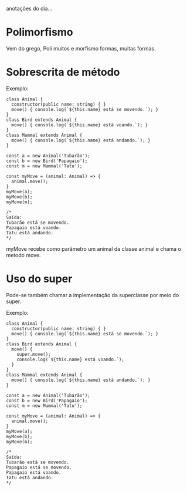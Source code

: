 anotações do dia...

# Polimorfismo

Vem do grego, Poli muitos e morfismo formas, muitas formas.

# Sobrescrita de método

Exemplo:
```
class Animal {
  constructor(public name: string) { }
  move() { console.log(`${this.name} está se movendo.`); }
}
class Bird extends Animal {
  move() { console.log(`${this.name} está voando.`); }
}
class Mammal extends Animal {
  move() { console.log(`${this.name} está andando.`); }
}

const a = new Animal('Tubarão');
const b = new Bird('Papagaio');
const m = new Mammal('Tatu');

const myMove = (animal: Animal) => {
  animal.move();
}
myMove(a);
myMove(b);
myMove(m);

/*
Saída:
Tubarão está se movendo.
Papagaio está voando.
Tatu está andando.
*/
```

myMove recebe como parâmetro um animal da classe animal e chama o metodo move.

# Uso do super

Pode-se também chamar a implementação da superclasse por meio do super.

Exemplo:
```
class Animal {
  constructor(public name: string) { }
  move() { console.log(`${this.name} está se movendo.`); }
}
class Bird extends Animal {
  move() {
    super.move();
    console.log(`${this.name} está voando.`);
  }
}
class Mammal extends Animal {
  move() { console.log(`${this.name} está andando.`); }
}

const a = new Animal('Tubarão');
const b = new Bird('Papagaio');
const m = new Mammal('Tatu');

const myMove = (animal: Animal) => {
  animal.move();
}
myMove(a);
myMove(b);
myMove(m);

/*
Saída:
Tubarão está se movendo.
Papagaio está se movendo.
Papagaio está voando.
Tatu está andando.
*/
```
